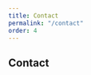 ```yaml
---
title: Contact
permalink: "/contact"
order: 4
---
```


<section class="mt-6">
	<h1>Contact</h1>
</section>

